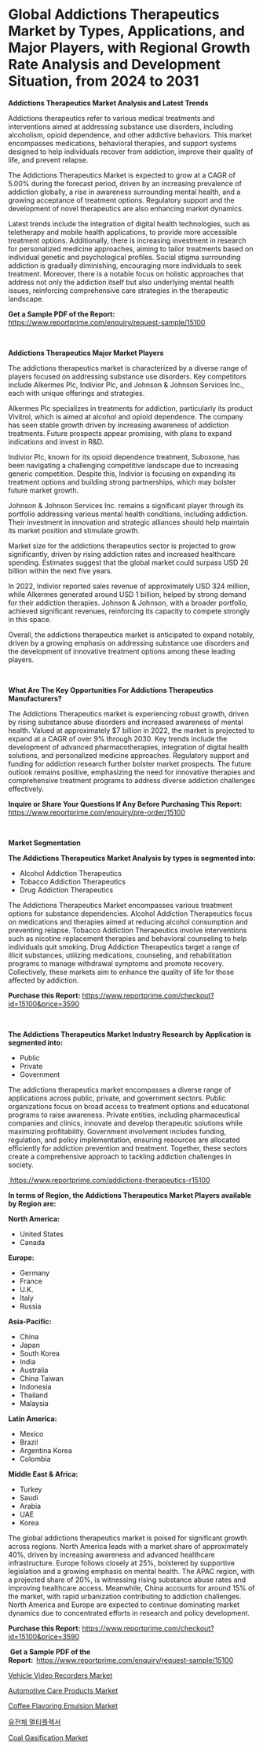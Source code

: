 <p><h1>Global Addictions Therapeutics Market by Types, Applications, and Major Players, with Regional Growth Rate Analysis and Development Situation, from 2024 to 2031</h1></p><p><strong>Addictions Therapeutics Market Analysis and Latest Trends</strong></p>
<p><p>Addictions therapeutics refer to various medical treatments and interventions aimed at addressing substance use disorders, including alcoholism, opioid dependence, and other addictive behaviors. This market encompasses medications, behavioral therapies, and support systems designed to help individuals recover from addiction, improve their quality of life, and prevent relapse. </p><p>The Addictions Therapeutics Market is expected to grow at a CAGR of 5.00% during the forecast period, driven by an increasing prevalence of addiction globally, a rise in awareness surrounding mental health, and a growing acceptance of treatment options. Regulatory support and the development of novel therapeutics are also enhancing market dynamics. </p><p>Latest trends include the integration of digital health technologies, such as teletherapy and mobile health applications, to provide more accessible treatment options. Additionally, there is increasing investment in research for personalized medicine approaches, aiming to tailor treatments based on individual genetic and psychological profiles. Social stigma surrounding addiction is gradually diminishing, encouraging more individuals to seek treatment. Moreover, there is a notable focus on holistic approaches that address not only the addiction itself but also underlying mental health issues, reinforcing comprehensive care strategies in the therapeutic landscape.</p></p>
<p><strong>Get a Sample PDF of the Report:&nbsp;</strong> <a href="https://www.reportprime.com/enquiry/request-sample/15100">https://www.reportprime.com/enquiry/request-sample/15100</a></p>
<p>&nbsp;</p>
<p><strong>Addictions Therapeutics Major Market Players</strong></p>
<p><p>The addictions therapeutics market is characterized by a diverse range of players focused on addressing substance use disorders. Key competitors include Alkermes Plc, Indivior Plc, and Johnson & Johnson Services Inc., each with unique offerings and strategies.</p><p>Alkermes Plc specializes in treatments for addiction, particularly its product Vivitrol, which is aimed at alcohol and opioid dependence. The company has seen stable growth driven by increasing awareness of addiction treatments. Future prospects appear promising, with plans to expand indications and invest in R&D.</p><p>Indivior Plc, known for its opioid dependence treatment, Suboxone, has been navigating a challenging competitive landscape due to increasing generic competition. Despite this, Indivior is focusing on expanding its treatment options and building strong partnerships, which may bolster future market growth.</p><p>Johnson & Johnson Services Inc. remains a significant player through its portfolio addressing various mental health conditions, including addiction. Their investment in innovation and strategic alliances should help maintain its market position and stimulate growth.</p><p>Market size for the addictions therapeutics sector is projected to grow significantly, driven by rising addiction rates and increased healthcare spending. Estimates suggest that the global market could surpass USD 26 billion within the next five years.</p><p>In 2022, Indivior reported sales revenue of approximately USD 324 million, while Alkermes generated around USD 1 billion, helped by strong demand for their addiction therapies. Johnson & Johnson, with a broader portfolio, achieved significant revenues, reinforcing its capacity to compete strongly in this space.</p><p>Overall, the addictions therapeutics market is anticipated to expand notably, driven by a growing emphasis on addressing substance use disorders and the development of innovative treatment options among these leading players.</p></p>
<p>&nbsp;</p>
<p><strong>What Are The Key Opportunities For Addictions Therapeutics Manufacturers?</strong></p>
<p><p>The Addictions Therapeutics market is experiencing robust growth, driven by rising substance abuse disorders and increased awareness of mental health. Valued at approximately $7 billion in 2022, the market is projected to expand at a CAGR of over 9% through 2030. Key trends include the development of advanced pharmacotherapies, integration of digital health solutions, and personalized medicine approaches. Regulatory support and funding for addiction research further bolster market prospects. The future outlook remains positive, emphasizing the need for innovative therapies and comprehensive treatment programs to address diverse addiction challenges effectively.</p></p>
<p><strong>Inquire or Share Your Questions If Any Before Purchasing This Report:</strong> <a href="https://www.reportprime.com/enquiry/pre-order/15100">https://www.reportprime.com/enquiry/pre-order/15100</a></p>
<p>&nbsp;</p>
<p><strong>Market Segmentation</strong></p>
<p><strong>The Addictions Therapeutics Market Analysis by types is segmented into:</strong></p>
<p><ul><li>Alcohol Addiction Therapeutics</li><li>Tobacco Addiction Therapeutics</li><li>Drug Addiction Therapeutics</li></ul></p>
<p><p>The Addictions Therapeutics Market encompasses various treatment options for substance dependencies. Alcohol Addiction Therapeutics focus on medications and therapies aimed at reducing alcohol consumption and preventing relapse. Tobacco Addiction Therapeutics involve interventions such as nicotine replacement therapies and behavioral counseling to help individuals quit smoking. Drug Addiction Therapeutics target a range of illicit substances, utilizing medications, counseling, and rehabilitation programs to manage withdrawal symptoms and promote recovery. Collectively, these markets aim to enhance the quality of life for those affected by addiction.</p></p>
<p><strong>Purchase this Report:&nbsp;</strong><a href="https://www.reportprime.com/checkout?id=15100&price=3590">https://www.reportprime.com/checkout?id=15100&price=3590</a></p>
<p>&nbsp;</p>
<p><strong>The Addictions Therapeutics Market Industry Research by Application is segmented into:</strong></p>
<p><ul><li>Public</li><li>Private</li><li>Government</li></ul></p>
<p><p>The addictions therapeutics market encompasses a diverse range of applications across public, private, and government sectors. Public organizations focus on broad access to treatment options and educational programs to raise awareness. Private entities, including pharmaceutical companies and clinics, innovate and develop therapeutic solutions while maximizing profitability. Government involvement includes funding, regulation, and policy implementation, ensuring resources are allocated efficiently for addiction prevention and treatment. Together, these sectors create a comprehensive approach to tackling addiction challenges in society.</p></p>
<p><a href="https://www.reportprime.com/addictions-therapeutics-r15100">&nbsp;https://www.reportprime.com/addictions-therapeutics-r15100</a></p>
<p><strong>In terms of Region, the Addictions Therapeutics Market Players available by Region are:</strong></p>
<p>
    <p> <strong> North America: </strong>
        <ul>
            <li>United States</li>
            <li>Canada</li>
        </ul>
        </p> 
    <p> <strong> Europe: </strong>
        <ul>
            <li>Germany</li>
            <li>France</li>
            <li>U.K.</li>
            <li>Italy</li>
            <li>Russia</li>
        </ul>
        </p> 
    <p> <strong> Asia-Pacific: </strong>
        <ul>
            <li>China</li>
            <li>Japan</li>
            <li>South Korea</li>
            <li>India</li>
            <li>Australia</li>
            <li>China Taiwan</li>
            <li>Indonesia</li>
            <li>Thailand</li>
            <li>Malaysia</li>
        </ul>
        </p> 
    <p> <strong> Latin America: </strong>
        <ul>
            <li>Mexico</li>
            <li>Brazil</li>
            <li>Argentina Korea</li>
            <li>Colombia</li>
        </ul>
        </p> 
    <p> <strong> Middle East & Africa: </strong>
        <ul>
            <li>Turkey</li>
            <li>Saudi</li>
            <li>Arabia</li>
            <li>UAE</li>
            <li>Korea</li>
        </ul>
    </p>
    </p>
<p><p>The global addictions therapeutics market is poised for significant growth across regions. North America leads with a market share of approximately 40%, driven by increasing awareness and advanced healthcare infrastructure. Europe follows closely at 25%, bolstered by supportive legislation and a growing emphasis on mental health. The APAC region, with a projected share of 20%, is witnessing rising substance abuse rates and improving healthcare access. Meanwhile, China accounts for around 15% of the market, with rapid urbanization contributing to addiction challenges. North America and Europe are expected to continue dominating market dynamics due to concentrated efforts in research and policy development.</p></p>
<p><strong>Purchase this Report: </strong><a href="https://www.reportprime.com/checkout?id=15100&price=3590">https://www.reportprime.com/checkout?id=15100&price=3590</a></p>
<p>&nbsp;<strong>Get a Sample PDF of the Report:&nbsp;&nbsp;</strong><a href="https://www.reportprime.com/enquiry/request-sample/15100">https://www.reportprime.com/enquiry/request-sample/15100</a></p>
<p><strong></strong></p>
<p><p><a href="https://medium.com/@jsksk366/the-global-vehicle-video-recorders-market-is-at-the-forefront-of-innovation-driving-rapid-146b7b705725">Vehicle Video Recorders Market</a></p><p><a href="https://issuu.com/reportprime-2/docs/automotive-care-products-market-siz_d5e3aad41d78d9">Automotive Care Products Market</a></p><p><a href="https://issuu.com/reportprime-2/docs/coffee-flavoring-emulsion-market-si_c278b246ab7a42">Coffee Flavoring Emulsion Market</a></p><p><a href="https://medium.com/@marielesch2023/%EC%9C%A0%EC%A0%84-%EB%A9%80%ED%8B%B0%ED%94%8C%EB%A0%89%EC%84%9C-%EC%8B%9C%EC%9E%A5-%EA%B7%9C%EB%AA%A8-%EB%B0%8F-%EC%A0%90%EC%9C%A0%EC%9C%A8-%EB%B6%84%EC%84%9D-%EC%84%B1%EC%9E%A5-%EC%B6%94%EC%84%B8-%EB%B0%8F-%EC%98%88%EC%B8%A1-2024-2031-def5f22bbb47">유전체 멀티플렉서</a></p><p><a href="https://www.linkedin.com/pulse/how-regional-markets-adapting-coal-gasification-market-innovations-czgff?trackingId=%2B%2BwAIcLnQY2FDg1wD1kZKQ%3D%3D">Coal Gasification Market</a></p></p>